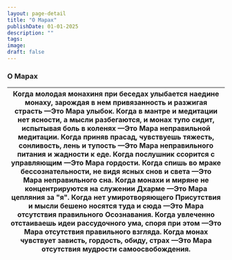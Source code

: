 ```yaml
---
layout: page-detail
title: "О Марах"
publishDate: 01-01-2025
description: ""
tags:
image:
draft: false
---
```


### О Марах

| Когда молодая монахиня при беседах улыбается наедине монаху, зарождая в нем привязанность и разжигая страсть —Это Мара улыбок. Когда в мантре и медитации нет ясности, а мысли разбегаются, и монах тупо сидит, испытывая боль в коленях —Это Мара неправильной медитации. Когда приняв прасад, чувствуешь тяжесть, сонливость, лень и тупость —Это Мара неправильного питания и жадности к еде. Когда послушник ссорится с управляющим —Это Мара гордости. Когда спишь во мраке бессознательности, не видя ясных снов и света —Это Мара неправильного сна. Когда монахи и миряне не концентрируются на служении Дхарме —Это Мара цепляния за "я". Когда нет умиротворяющего Присутствия и мысли бешено носятся туда и сюда —Это Мара отсутствия правильного Осознавания. Когда увлеченно отстаиваешь идеи рассудочного ума, споря при этом —Это Мара отсутствия правильного взгляда. Когда монах чувствует зависть, гордость, обиду, страх —Это Мара отсутствия мудрости самоосвобождения. |
| ------------------------------------------------------------------------------------------------------------------------------------------------------------------------------------------------------------------------------------------------------------------------------------------------------------------------------------------------------------------------------------------------------------------------------------------------------------------------------------------------------------------------------------------------------------------------------------------------------------------------------------------------------------------------------------------------------------------------------------------------------------------------------------------------------------------------------------------------------------------------------------------------------------------------------------------------------------------------------------------- |
  
  
